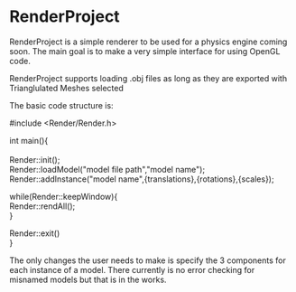 # RenderProject

RenderProject is a simple renderer to be used for a physics engine coming soon. The main goal is to make a very simple interface for using OpenGL code.

RenderProject supports loading .obj files as long as they are exported with Trianglulated Meshes selected

The basic code structure is:

#include <Render/Render.h>

int main(){<br><br>
  Render::init();<br>
  Render::loadModel("model file path","model name");<br>
  Render::addInstance("model name",{translations},{rotations},{scales});<br>
  
  while(Render::keepWindow){<br>
    Render::rendAll();<br>
  }<br>
  
  Render::exit()<br>
}<br>


The only changes the user needs to make is specify the 3 components for each instance of a model. There currently is no error checking for misnamed models but that is in the works.

